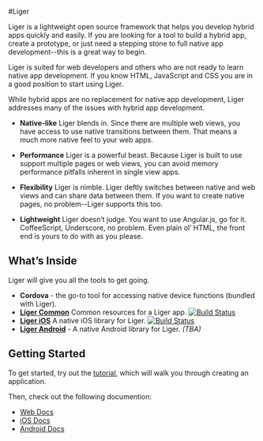 #Liger

Liger is a lightweight open source framework that helps you develop hybrid apps quickly and easily. If you are looking for a tool to build a hybrid app, create a prototype, or just need a stepping stone to full native app development--this is a great way to begin.

Liger is suited for web developers and others who are not ready to learn native app development. If you know HTML, JavaScript and CSS you are in a good position to start using Liger.

While hybrid apps are no replacement for native app development, Liger addresses many of the issues with hybrid app development.

- **Native-like**
Liger blends in. Since there are multiple web views, you have access to use native transitions between them. That means a much more native feel to your web apps.

- **Performance**
Liger is a powerful beast. Because Liger is built to use support multiple pages or web views, you can avoid memory performance pitfalls inherent in single view apps.

- **Flexibility**
Liger is nimble. Liger deftly switches between native and web views and can share data between them.  If you want to create native pages, no problem--Liger supports this too.

- **Lightweight**
Liger doesn’t judge. You want to use Angular.js, go for it. CoffeeScript, Underscore, no problem. Even plain ol’ HTML, the front end is yours to do with as you please.

## What’s Inside
Liger will give you all the tools to get going.

- **Cordova** - the go-to tool for accessing native device functions (bundled with Liger).
- **[Liger Common](https://github.com/reachlocal/liger-common)** Common resources for a Liger app. [![Build Status](https://api.travis-ci.org/reachlocal/liger-common.png)](https://travis-ci.org/reachlocal/liger-common)
- **[Liger iOS](https://github.com/reachlocal/liger-ios)** A native iOS library for Liger. [![Build Status](https://api.travis-ci.org/reachlocal/liger-ios.png)](https://travis-ci.org/reachlocal/liger-ios)
- **[Liger Android](https://github.com/reachlocal/liger-android)** - A native Android library for Liger. *(TBA)*

## Getting Started

To get started, try out the [tutorial](tutorial/1-getting-started.md), which will walk you through creating an application.

Then, check out the following documention:

* [Web Docs](web)
* [iOS Docs](ios)
* [Android Docs](android)
